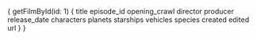 {
  getFilmById(id: 1) {
    title
    episode_id
    opening_crawl
    director
    producer
    release_date
    characters 
    planets 
    starships
    vehicles
    species
    created
    edited
    url
  }
}